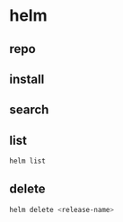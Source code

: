# helm
## repo
## install
## search
## list
```sh
helm list
```
## delete
```sh
helm delete <release-name>
```
